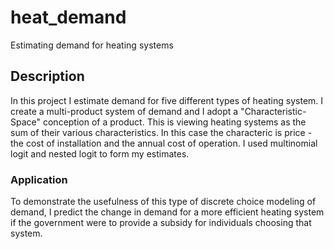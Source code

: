 # heat_demand
Estimating demand for heating systems

## Description
In this project I estimate demand for five different types of heating system. I create a multi-product system of demand and I adopt a "Characteristic-Space" conception of a product. This is viewing heating systems as the sum of their various characteristics. In this case the characteric is price - the cost of installation and the annual cost of operation. I used multinomial logit and nested logit to form my estimates.

### Application
To demonstrate the usefulness of this type of discrete choice modeling of demand, I predict the change in demand for a more efficient heating system if the government were to provide a subsidy for individuals choosing that system.
